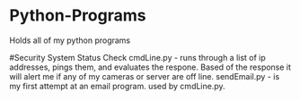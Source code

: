 # Python-Programs
Holds all of my python programs

#Security System Status Check
cmdLine.py - runs through a list of ip addresses, pings them, and evaluates the respone. Based of the response it will alert me if any of my cameras or server are off line.
sendEmail.py - is my first attempt at an email program. used by cmdLine.py. 
